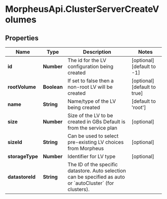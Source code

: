 # MorpheusApi.ClusterServerCreateVolumes

## Properties

Name | Type | Description | Notes
------------ | ------------- | ------------- | -------------
**id** | **Number** | The id for the LV configuration being created | [optional] [default to -1]
**rootVolume** | **Boolean** | If set to false then a non-root LV will be created | [optional] [default to true]
**name** | **String** | Name/type of the LV being created | [default to &#39;root&#39;]
**size** | **Number** | Size of the LV to be created in GBs  Default is from the service plan  | [optional] 
**sizeId** | **String** | Can be used to select pre-existing LV choices from Morpheus | [optional] 
**storageType** | **Number** | Identifier for LV type | [optional] 
**datastoreId** | **String** | The ID of the specific datastore. Auto selection can be specified as auto or &#x60;autoCluster&#x60; (for clusters). | 


